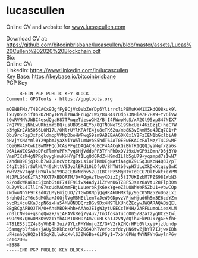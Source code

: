# lucascullen
Online CV and website for www.lucascullen.com

Download CV at: https://github.com/bitcoinbrisbane/lucascullen/blob/master/assets/Lucas%20Cullen%202020%20Blockchain.pdf  
Bio:  
Online CV:  
LinkedIn: https://www.linkedin.com/in/lucascullen  
Key Base: https://keybase.io/bitcoinbrisbane  
PGP Key  

```text
-----BEGIN PGP PUBLIC KEY BLOCK-----
Comment: GPGTools - https://gpgtools.org

mQENBFMz/T4BCACx9JgfFyBCjVx0VbZeYDp6YlirrcliPBMuK+M1XZkdQQ8xuk9l
lxUyD5QSifDnZDZHoyIGVulzWAdFrugZLWx/84B4srDdp73NHleZE7BX9+YV6iVw
tGwRVMNVJWBC4esdQgaH87TPwqeTdzswGH2/BjI4FWwpMcS/xA2Ot95vp847NIX7
7nQ7VkLjNhLwURbimY5BQ+usUB9So4EYo/8QTNONeTS199bcUe+46i8zjE+heC7W
o3MgKrJAk5056L0M17L/ONlrUYlKPAfE4ju8eTK62u/mb8K3vEkmM5e4JEq7C1+P
Qbu9rxFzp3xfp6ldmppVVNpDboHWPwqS9sm9ABEBAAG0K0x1Y2FzIEN1bGxlbiA8
bHVjYXNAYml0Y29pbmJyaXNiYW5lLmNvbS5hdT6JAT0EEwEKACcFAlMz/T4CGwMF
CQeGH4AFCwkIBwMFFQoJCAsFFgIDAQACHgECF4AACgkQiBbfK1QQQJyaNgf/Za6s
96AiAWZOSA9sDPcFlmWuPFKPyq6HjVddpPP3TYhPhDxDVi9xUWGP9i0mn/D3j3YQ
VmsPIKzM4gNPRgkvygHnwKHHYgTf1LqQdGRdZ+H9mdILlb5gU79+yqzmpd7s1wN7
7ahdH89Ejq3kub7wIQBncVot2gQxLsioYlRmDEgNAtiA4gHZ9LSq3uKcN4Q3J/pT
C4gItQBlrSWlNLY49pMttVSJyzlERd10iDfyU/8hTWtb9vpH7dLqXkDxXtgzy0wK
rwHV2oVTqgFiHYWlxaeY9G2CEBxNchv52uIIBCFPz5MgNTvTdGCG7Dltvkt+eYPM
MtJPLG6dKzTA379XT7kBDQRTM/0+AQgAzTbwyXQizIj5tI7UKIzbM7PZS981WpN3
o2/odxWRaEncSjxnbGt8F74TF91iwX4AdyJiZYwnUGTZ8P5JsYz8aVtu28Flp30m
QL2yVkL4IllCnG7scUqMAQmmFBjLVuerbRjk6exYg+eZ3LOWhWeP5ZbU1+vbwCQp
zNdwuNhYF9Tksd02LMyEmiQUO//TGwDRNpjQqHKA6UHMXfp/95c0SNZ52uD62LxI
6rbhQd2zY6c3dMOka+JOQjlVgM8NEtlem7aJeW0GDpvzVPjwHjud6h5m3E6cdYZm
bvcRi4cuGKaJcpN6ixHa54MV8N3BQrzBGv9Dx4M9TLKUh6ZEcywJWQARAQABiQEl
BBgBCgAPBQJTM/0+AhsMBQkHhh+AAAoJEIgW3ytUEECclW4H/2AFFLumoLieaXLM
/n0lCNwso+gsnqQw2+/y1APAVkRej7y4uv/Tn3fosaTuccO05/8ZaTzygUCZStwl
+9Oc987QHw0M3KvVzIYthACM1URHDr4m7CuBLKn1JzVNydQihVEkPOJk7gGE5fhF
4T81ES3tIZ4sByVhB4h3ui/9YLcFMYWnjqZZ/G+V2rkZHQrHPb0Vtxyj+jzUundp
J5amqyblfs6e/jAUy5bRkRc+OfckZ664OhTVeYocxfdzyHN6twZjbYT7IJjwxIBh
uFHsnhQgHQ2eI8SgXZLlwkcXvlSJZW6Be+6iP6y1+7xbh6PWs4WYNFYnGwylnP6y
Ce1s2U0=
=5B88
-----END PGP PUBLIC KEY BLOCK-----
```
